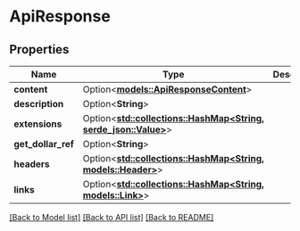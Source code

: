 # ApiResponse

## Properties

Name | Type | Description | Notes
------------ | ------------- | ------------- | -------------
**content** | Option<[**models::ApiResponseContent**](ApiResponse_content.md)> |  | [optional]
**description** | Option<**String**> |  | [optional]
**extensions** | Option<[**std::collections::HashMap<String, serde_json::Value>**](serde_json::Value.md)> |  | [optional]
**get_dollar_ref** | Option<**String**> |  | [optional]
**headers** | Option<[**std::collections::HashMap<String, models::Header>**](Header.md)> |  | [optional]
**links** | Option<[**std::collections::HashMap<String, models::Link>**](Link.md)> |  | [optional]

[[Back to Model list]](../README.md#documentation-for-models) [[Back to API list]](../README.md#documentation-for-api-endpoints) [[Back to README]](../README.md)


